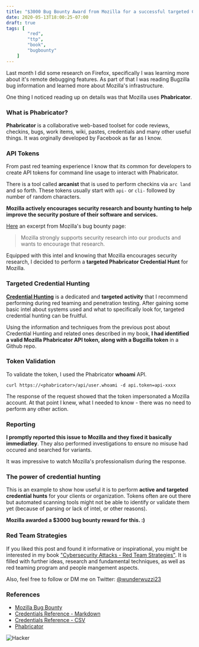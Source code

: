 ```yaml
---
title: "$3000 Bug Bounty Award from Mozilla for a successful targeted Credential Hunt"
date: 2020-05-13T18:00:25-07:00
draft: true
tags: [
        "red",
        "ttp",
        "book",
        "bugbounty"
    ]
---
```


Last month I did some research on Firefox, specifically I was learning more about it's remote debugging features. As part of that I was reading Bugzilla bug information and learned more about Mozilla's infrastructure.

One thing I noticed reading up on details was that Mozilla uses **Phabricator**.

### What is Phabricator?

**Phabricator** is a collaborative web-based toolset for code reviews, checkins, bugs, work items, wiki, pastes, credentials and many other useful things. It was orginally developed by Facebook as far as I know.

### API Tokens

From past red teaming experience I know that its common for developers to create API tokens for command line usage to interact with Phabricator. 

There is a tool called **arcanist** that is  used to perform checkins via ```arc land``` and so forth. These tokens usually start with `api-` or `cli-` followed by number of random characters.

**Mozilla actively encourages security research and bounty hunting to help improve the security posture of their software and services.** 

[Here](https://www.mozilla.org/en-US/security/bug-bounty/) an excerpt from Mozilla's bug bounty page:

> Mozilla strongly supports security research into our products and wants to encourage that research.

Equipped with this intel and knowing that Mozilla encourages security research, I decided to perform a **targeted Phabricator Credential Hunt** for Mozilla. 


### Targeted Credential Hunting

**[Credential Hunting](/blog/posts/2020/hunting-for-credentials)** is a dedicated and **targeted activity** that I recommend performing during red teaming and penetration testing. After gaining some basic intel about systems used and what to specifically look for, targeted credential hunting can be fruitful.

Using the information and techniques from the previous post about Credential Hunting and related ones described in my book, **I had identified a valid Mozilla Phabricator API token, along with a Bugzilla token** in a Github repo.

### Token Validation

To validate the token, I used the Phabricator **whoami** API.

```
curl https://<phabricator>/api/user.whoami -d api.token=api-xxxx
```

The response of the request showed that the token impersonated a Mozilla account. At that point I knew, what I needed to know - there was no need to perform any other action.

### Reporting
**I promptly reported this issue to Mozilla and they fixed it basically immediatley**. They also performed investigations to ensure no misuse had occured and searched for variants. 

It was impressive to watch Mozilla's professionalism during the response.


### The power of credential hunting

This is an example to show how useful it is to perform **active and targeted credential hunts** for your clients or organization. Tokens often are out there but automated scanning tools might not be able to identify or validate them yet (because of parsing or lack of intel, or other reasons). 

**Mozilla awarded a $3000 bug bounty reward for this. :)**


### Red Team Strategies
If you liked this post and found it informative or inspirational, you might be interested in my book ["Cybersecurity Attacks - Red Team Strategies"](https://www.amazon.com/Cybersecurity-Attacks-Strategies-practical-penetration-ebook/dp/B0822G9PTM). It is filled with further ideas, research and fundamental techniques, as well as red teaming program and people mangement aspects.


Also, feel free to follow or DM me on Twitter: [@wunderwuzzi23](https://twitter.com/wunderwuzzi23)

### References
* [Mozilla Bug Bounty](https://www.mozilla.org/en-US/security/bug-bounty/)
* [Credentials Reference - Markdown](https://github.com/wunderwuzzi23/scratch/blob/master/creds.md)
* [Credentials Reference - CSV](https://github.com/wunderwuzzi23/scratch/blob/master/creds.csv)
* [Phabricator](https://phacility.com/phabricator)


![Hacker](/blog/images/2020/hacker.png)


